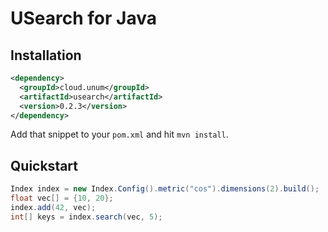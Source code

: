 # USearch for Java

## Installation

```xml
<dependency>
  <groupId>cloud.unum</groupId>
  <artifactId>usearch</artifactId>
  <version>0.2.3</version>
</dependency>
```

Add that snippet to your `pom.xml` and hit `mvn install`.

## Quickstart

```java
Index index = new Index.Config().metric("cos").dimensions(2).build();
float vec[] = {10, 20};
index.add(42, vec);
int[] keys = index.search(vec, 5);
```
